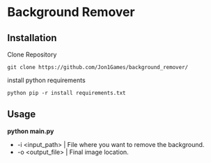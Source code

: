 # Background Remover

## Installation

Clone Repository
```
git clone https://github.com/Jon1Games/background_remover/
```

install python requirements

```
python pip -r install requirements.txt
```

## Usage

**python main.py**
- -i <input_path>  | File where you want to remove the background.
- -o <output_file> | Final image location.
